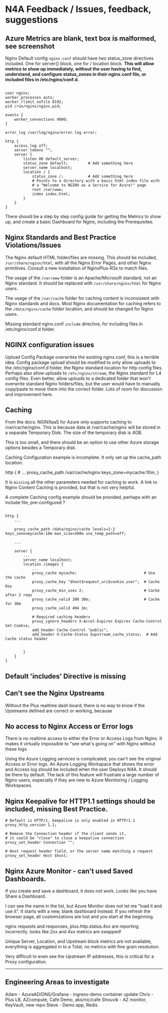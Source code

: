 # N4A Feedback / Issues, feedback, suggestions



## Azure Metrics are blank, text box is malformed, see screenshot

Nginx Default config `nginx.conf` should have two status_zone directives included.  One for server{} block, one for / location block.  **This will allow metrics to show up immediately, without the user having to find, understand, and configure status_zones in their nginx.conf file, or included files in /etc/nginx/conf.d.**

```nginx

user nginx;
worker_processes auto;
worker_rlimit_nofile 8192;
pid /run/nginx/nginx.pid;

events {
    worker_connections 4000;
}

error_log /var/log/nginx/error.log error;

http {
    access_log off;
    server_tokens "";
    server {
        listen 80 default_server;
        status_zone default;         # Add something here
        server_name localhost;
        location / {
            status_zone /;           # Add something here
            # Points to a directory with a basic html index file with
            # a "Welcome to NGINX as a Service for Azure!" page
            root /var/www;
            index index.html;
        }
    }
}

```

There should be a step by step config guide for getting the Metrics to show up, and create a basic Dashboard for Nginx, including the Prerequisites.

## Nginx Standards and Best Practice Violations/Issues

The Nginx default HTML folder/files are missing.  This should be included, `/usr/share/nginx/html`, with all the Nginx Error Pages, and other Nginx primitives.  Consult a new installation of NginxPlus-R3x to match files.

The usage of the `/var/www` folder is an Apache/Microsoft standard, not an Nginx standard.  It should be replaced with `/usr/share/nginx/html` for Nginx users.

The usage of the `/var/cache` folder for caching content is inconsistent with Nginx standards and docs.  Most Nginx documentation for caching refers to the `/data/nginx/cache` folder location, and should be changed for Nginx users.

Missing standard nginx.conf `include` directive, for including files in /etc/nginx/conf.d folder.

## NGINX configuration issues

Upload Config Package overwrites the existing nginx.conf, this is a terrible idea.  Config package upload should be modified to only allow uploads to the /etc/nginx/conf.d folder, the Nginx standard location for http config files.  Perhaps also allow uploads to `/etc/nginx/stream`, the Nginx standard for L4 config files.  Even better, allow uploads to a dedicated folder that won't overwrite standard Nginx folders/files, but the user would have to manually copy/paste to move them into the correct folder.  Lots of room for discussion and improvement here.

## Caching

From the docs: NGINXaaS for Azure only supports caching to /var/cache/nginx. This is because data at /var/cache/nginx will be stored in a separate Temporary Disk. The size of the temporary disk is 4GB.

This is too small, and there should be an option to use other Azure storage options besides a Temporary disk.

Caching Configuration example is incomplete.  It only set up the cache_path location:

http {
    # ...
    proxy_cache_path /var/cache/nginx keys_zone=mycache:10m;
}

It is `missing` all the other parameters needed for caching to work.  A link to Nginx Content Caching is provided, but that is not very helpful.

A complete Caching config example should be provided, perhaps with an include file, pre-configured ?

```nginx

http {
    ...

    proxy_cache_path /data/nginx/cache levels=1:2 keys_zone=mycache:10m max_size=500m use_temp_path=off;

    ...

    server {
        ...
        server_name localhost;
        location /images {
            ...
            proxy_cache mycache;                              # Use the cache
            proxy_cache_key "$host$request_uri$cookie_user";  # Cache Key
            proxy_cache_min_uses 2;                           # Cache after 2 reqs
            proxy_cache_valid 200 30m;                        # Cache for 30m
            proxy_cache_valid 404 1m;
            
            # Required caching headers
            proxy_ignore_headers X-Accel-Expires Expires Cache-Control Set-Cookie;
            add_header Cache-Control "public";
            add_header X-Cache-Status $upstream_cache_status;  # Add Cache status header


        }
    }
}

```

## Default 'includes' Directive is missing

## Can't see the Nginx Upstreams

Without the Plus realtime dash board, there is no way to know if the Upstreams defined are correct or working, because

## No access to Nginx Access or Error logs

There is no realtime access to either the Error or Access Logs from Nginx.  It makes it virtually impossible to "see what's going on" with Nginx without these logs.

Using the Azure Logging services is complicated, you can't see the original Access or Error logs.  An Azure Logging Workspace that shows the error and Access log should be included when the user Deploys N4A.  It should be there by default. The lack of this feature will frustrate a large number of Nginx users, especially if they are new to Azure Monitoring / Logging Workspaces.


## Nginx Keepalive for HTTP1.1 settings should be included, missing Best Practice.

```nginx
# Default is HTTP/1, keepalive is only enabled in HTTP/1.1
proxy_http_version 1.1;

# Remove the Connection header if the client sends it,
# it could be "close" to close a keepalive connection
proxy_set_header Connection "";

# Host request header field, or the server name matching a request
proxy_set_header Host $host;

```

## Nginx Azure Monitor - can't used Saved Dashboards.

If you create and save a dashboard, it does not work.  Looks like you have Share a Dashboard.

I can see the name in the list, but Azure Monitor does not let me "load it and use it".  It starts with a new, blank dashboard instead.  If you refresh the browser page, all customizations are lost and you start at the beginning.

nginx requests and responses, plus.http.status.4xx are reporting incorrectly.  looks like 2xx and 4xx metrics are swapped!

Unique Server, Location, and Upstream block metrics are not available, everything is aggregated in to a Total, no metrics with fine grain resolution.

Very difficult to even see the Upstream IP addresses, this is critical for a Proxy configuration.


***********

## Engineering Areas to investigate

Adam - AzureAD/DNS/Grafana - ingress-demo container update
Chris - Plus LB, AZcompute, Cafe Demo, aks/nic/cafe
Shouvik - AZ monitor, KeyVault, new repo
Steve - Demo app, Redis
